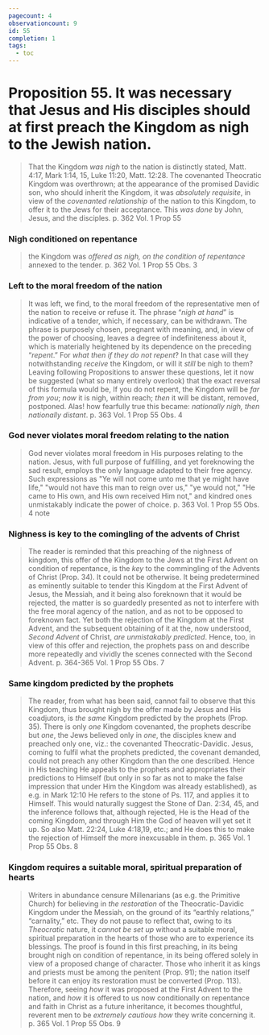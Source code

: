 ```yaml
---
pagecount: 4
observationcount: 9
id: 55
completion: 1
tags:
  - toc
---
```

# Proposition 55. It was necessary that Jesus and His disciples should at first preach the Kingdom as nigh to the Jewish nation.

>That the Kingdom *was nigh* to the nation is distinctly stated, Matt. 4:17, Mark 1:14, 15, Luke 11:20, Matt. 12:28. The covenanted Theocratic Kingdom was overthrown; at the appearance of the promised Davidic son, who should inherit the Kingdom, it was *absolutely requisite*, in view of the *covenanted relationship* of the nation to this Kingdom, to offer it to the Jews for their acceptance. This *was done* by John, Jesus, and the disciples.
>p. 362 Vol. 1 Prop 55
### Nigh conditioned on repentance
>the Kingdom was *offered as nigh, on the condition of repentance* annexed to the tender.
>p. 362 Vol. 1 Prop 55 Obs. 3
### Left to the moral freedom of the nation
>It was left, we find, to the moral freedom of the representative men of the nation to receive or refuse it. The phrase “*nigh at hand*” is indicative of a tender, which, if necessary, can be withdrawn. The phrase is purposely chosen, pregnant with meaning, and, in view of the power of choosing, leaves a degree of indefiniteness about it, which is materially heightened by its dependence on the preceding “*repent*.” For *what then if they do not repent*? In that case will they notwithstanding *receive* the Kingdom, or will it *still* be nigh to them? Leaving following Propositions to answer these questions, let it now be suggested (what so many entirely overlook) that the exact reversal of this formula would be, If you do not repent, the Kingdom will be *far from you*; *now* it is nigh, within reach; *then* it will be distant, removed, postponed. Alas! how fearfully true this became: *nationally nigh, then nationally distant*.
>p. 363 Vol. 1 Prop 55 Obs. 4
### God never violates moral freedom relating to the nation
>God never violates moral freedom in His purposes relating to the nation. Jesus, with full purpose of fulfilling, and yet foreknowing the sad result, employs the only language adapted to their free agency. Such expressions as "Ye will not come unto me that ye might have life," "would not have this man to reign over us," "ye would not," "He came to His own, and His own received Him not," and kindred ones unmistakably indicate the power of choice.
>p. 363 Vol. 1 Prop 55 Obs. 4 note
### Nighness is key to the comingling of the advents of Christ
>The reader is reminded that this preaching of the nighness of kingdom, this offer of the Kingdom to the Jews at the First Advent on condition of repentance, is the *key* to the commingling of the Advents of Christ (Prop. 34). It could not be otherwise. It being predetermined as eminently suitable to tender this Kingdom at the First Advent of Jesus, the Messiah, and it being also foreknown that it would be rejected, the matter is so guardedly presented as not to interfere with the free moral agency of the nation, and as not to be opposed to foreknown fact. Yet both the rejection of the Kingdom at the First Advent, and the subsequent obtaining of it at the, now understood, *Second Advent* of Christ, *are unmistakably predicted*. Hence, too, in view of this offer and rejection, the prophets pass on and describe more repeatedly and vividly the scenes connected with the Second Advent.
>p. 364-365 Vol. 1 Prop 55 Obs. 7
### Same kingdom predicted by the prophets
>The reader, from what has been said, cannot fail to observe that this Kingdom, thus brought nigh by the offer made by Jesus and His coadjutors, is *the same* Kingdom predicted by the prophets (Prop. 35). There is only *one* Kingdom covenanted, the prophets describe but *one*, the Jews believed only in *one*, the disciples knew and preached only one, viz.: the covenanted Theocratic-Davidic. Jesus, coming to fulfil what the prophets predicted, the covenant demanded, could not preach any other Kingdom than the one described. Hence in His teaching He appeals to the prophets and appropriates their predictions to Himself (but only in so far as not to make the false impression that under Him the Kingdom was already established), as e.g. in Mark 12:10 He refers to the stone of Ps. 117, and applies it to Himself. This would naturally suggest the Stone of Dan. 2:34, 45, and the inference follows that, although rejected, He is the Head of the coming Kingdom, and through Him the God of heaven will yet set it up. So also Matt. 22:24, Luke 4:18,19, etc.; and He does this to make the rejection of Himself the more inexcusable in them.
>p. 365 Vol. 1 Prop 55 Obs. 8
### Kingdom requires a suitable moral, spiritual preparation of hearts
>Writers in abundance censure Millenarians (as e.g. the Primitive Church) for believing in *the restoration* of the Theocratic-Davidic Kingdom under the Messiah, on the ground of its “earthly relations,” “carnality,” etc. They do not pause to reflect that, owing to its *Theocratic* nature, it *cannot be set up* without a suitable moral, spiritual preparation in the hearts of those who are to experience its blessings. The proof is found in this first preaching, in its being brought nigh on condition of repentance, in its being offered solely in view of a proposed change of character. Those who inherit it as kings and priests must be among the penitent (Prop. 91); the nation itself before it can enjoy its restoration must be converted (Prop. 113). Therefore, seeing *how* it was proposed at the First Advent to the nation, and *how* it is offered to us now conditionally on repentance and faith in Christ as a future inheritance, it becomes thoughtful, reverent men to be *extremely cautious how* they write concerning it.
>p. 365 Vol. 1 Prop 55 Obs. 9

















